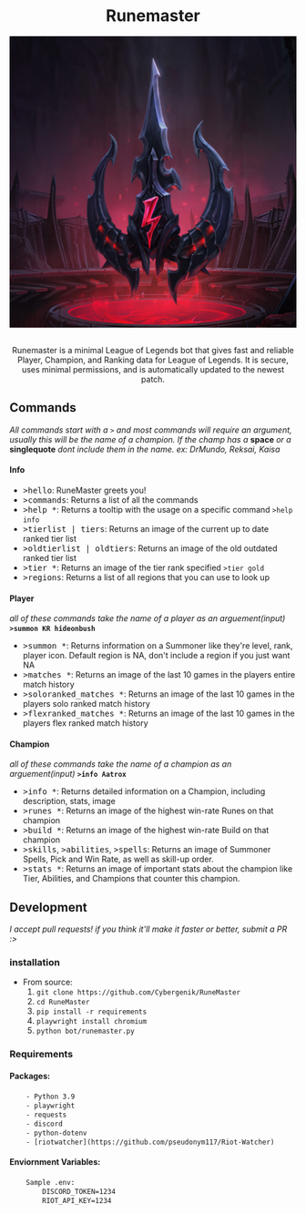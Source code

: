 <h1 align="center">Runemaster</h1>

<div align="center"><a href="https://discord.com/api/oauth2/authorize?client_id=713831642061602827&permissions=523328&scope=bot" target="_blank"><img src="images/default.png" align="center" alt="Runemaster Icon" width="512" height="512"/></a></div><br>

<p align="center">
Runemaster is a minimal League of Legends bot that gives fast and reliable Player, Champion, and Ranking data for League of Legends. It is secure, uses minimal permissions, and is automatically updated to the newest patch.
</p>

## **Commands**

*All commands start with a* `>` *and most commands will require an argument, usually this will be the name of a champion. If the champ has a* **space** *or a* **singlequote** *dont include them in the name. ex: DrMundo, Reksai, Kaisa*

#### Info

- <kbd>>hello</kbd>: RuneMaster greets you!
- <kbd>>commands</kbd>: Returns a list of all the commands
- <kbd>>help *</kbd>: Returns a tooltip with the usage on a specific command `>help info`
- <kbd>>tierlist | tiers</kbd>: Returns an image of the current up to date ranked tier list
- <kbd>>oldtierlist | oldtiers</kbd>: Returns an image of the old outdated ranked tier list
- <kbd>>tier *</kbd>: Returns an image of the tier rank specified `>tier gold`
- <kbd>>regions</kbd>: Returns a list of all regions that you can use to look up 

#### Player

*all of these commands take the name of a player as an arguement(input)* **`>summon KR hideonbush`** 

- <kbd>>summon *</kbd>: Returns information on a Summoner like they're level, rank, player icon. Default region is NA, don't include a region if you just want NA
- <kbd>>matches *</kbd>: Returns an image of the last 10 games in the players entire match history 
- <kbd>>soloranked_matches *</kbd>: Returns an image of the last 10 games in the players solo ranked match history 
- <kbd>>flexranked_matches *</kbd>: Returns an image of the last 10 games in the players flex ranked match history 

#### Champion

*all of these commands take the name of a champion as an arguement(input)* **`>info Aatrox`**

- <kbd>>info *</kbd>: Returns detailed information on a Champion, including description, stats, image
- <kbd>>runes *</kbd>: Returns an image of the highest win-rate Runes on that champion
- <kbd>>build *</kbd>: Returns an image of the highest win-rate Build on that champion
- <kbd>>skills</kbd>, <kbd>>abilities</kbd>, <kbd>>spells</kbd>: Returns an image of Summoner Spells, Pick and Win Rate, as well as skill-up order.
- <kbd>>stats *</kbd>: Returns an image of important stats about the champion like Tier, Abilities, and Champions that counter this champion. 

## Development

*I accept pull requests! if you think it'll make it faster or better, submit a PR :>*

### **installation**

- From source:
    1. `git clone https://github.com/Cybergenik/RuneMaster`
    2. `cd RuneMaster`
    3. `pip install -r requirements`
    4. `playwright install chromium`
    5. `python bot/runemaster.py`

### **Requirements**
#### Packages:
        - Python 3.9
        - playwright 
        - requests
        - discord
        - python-dotenv
        - [riotwatcher](https://github.com/pseudonym117/Riot-Watcher)

#### Enviornment Variables:
        Sample .env:
            DISCORD_TOKEN=1234
            RIOT_API_KEY=1234
